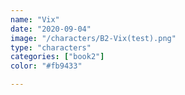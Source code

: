 ```yaml
---
name: "Vix"
date: "2020-09-04"
image: "/characters/B2-Vix(test).png"
type: "characters"
categories: ["book2"]
color: "#fb9433"

---
```


